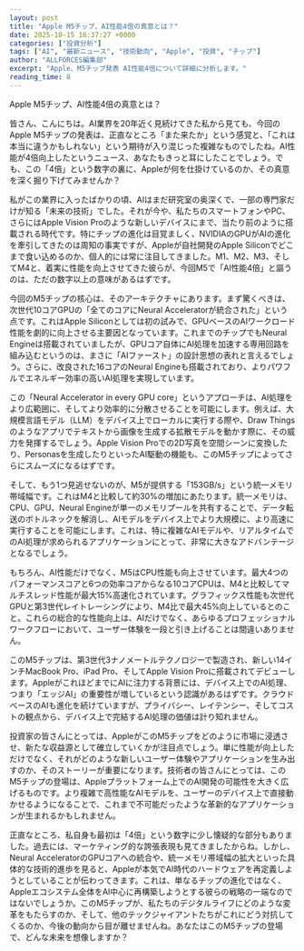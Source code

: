 ```yaml
---
layout: post
title: "Apple M5チップ、AI性能4倍の真意とは？"
date: 2025-10-15 16:37:27 +0000
categories: ["投資分析"]
tags: ["AI", "最新ニュース", "技術動向", "Apple", "投資", "チップ"]
author: "ALLFORCES編集部"
excerpt: "Apple、M5チップ発表 AI性能4倍について詳細に分析します。"
reading_time: 8
---
```


Apple M5チップ、AI性能4倍の真意とは？

皆さん、こんにちは。AI業界を20年近く見続けてきた私から見ても、今回のApple M5チップの発表は、正直なところ「また来たか」という感覚と、「これは本当に違うかもしれない」という期待が入り混じった複雑なものでしたね。AI性能が4倍向上したというニュース、あなたもきっと耳にしたことでしょう。でも、この「4倍」という数字の裏に、Appleが何を仕掛けているのか、その真意を深く掘り下げてみませんか？

私がこの業界に入ったばかりの頃、AIはまだ研究室の奥深くで、一部の専門家だけが知る「未来の技術」でした。それが今や、私たちのスマートフォンやPC、さらにはApple Vision Proのような新しいデバイスにまで、当たり前のように搭載される時代です。特にチップの進化は目覚ましく、NVIDIAのGPUがAIの進化を牽引してきたのは周知の事実ですが、Appleが自社開発のApple Siliconでどこまで食い込めるのか、個人的には常に注目してきました。M1、M2、M3、そしてM4と、着実に性能を向上させてきた彼らが、今回M5で「AI性能4倍」と謳うのは、ただの数字以上の意味があるはずです。

今回のM5チップの核心は、そのアーキテクチャにあります。まず驚くべきは、次世代10コアGPUの「全てのコアにNeural Acceleratorが統合された」という点です。これはApple Siliconとしては初の試みで、GPUベースのAIワークロード性能を劇的に向上させる主要因となっています。これまでのチップでもNeural Engineは搭載されていましたが、GPUコア自体にAI処理を加速する専用回路を組み込むというのは、まさに「AIファースト」の設計思想の表れと言えるでしょう。さらに、改良された16コアのNeural Engineも搭載されており、よりパワフルでエネルギー効率の高いAI処理を実現しています。

この「Neural Accelerator in every GPU core」というアプローチは、AI処理をより広範囲に、そしてより効率的に分散させることを可能にします。例えば、大規模言語モデル（LLM）をデバイス上でローカルに実行する際や、Draw Thingsのようなアプリでテキストから画像を生成する拡散モデルを動かす際に、その威力を発揮するでしょう。Apple Vision Proでの2D写真を空間シーンに変換したり、Personasを生成したりといったAI駆動の機能も、このM5チップによってさらにスムーズになるはずです。

そして、もう1つ見逃せないのが、M5が提供する「153GB/s」という統一メモリ帯域幅です。これはM4と比較して約30%の増加にあたります。統一メモリは、CPU、GPU、Neural Engineが単一のメモリプールを共有することで、データ転送のボトルネックを解消し、AIモデルをデバイス上でより大規模に、より高速に実行することを可能にします。これは、特に複雑なAIモデルや、リアルタイムでのAI処理が求められるアプリケーションにとって、非常に大きなアドバンテージとなるでしょう。

もちろん、AI性能だけでなく、M5はCPU性能も向上させています。最大4つのパフォーマンスコアと6つの効率コアからなる10コアCPUは、M4と比較してマルチスレッド性能が最大15%高速化されています。グラフィックス性能も次世代GPUと第3世代レイトレーシングにより、M4比で最大45%向上しているとのこと。これらの総合的な性能向上は、AIだけでなく、あらゆるプロフェッショナルワークフローにおいて、ユーザー体験を一段と引き上げることは間違いありません。

このM5チップは、第3世代3ナノメートルテクノロジーで製造され、新しい14インチMacBook Pro、iPad Pro、そしてApple Vision Proに搭載されてデビューします。AppleがこれほどまでにAIに注力する背景には、デバイス上でのAI処理、つまり「エッジAI」の重要性が増しているという認識があるはずです。クラウドベースのAIも進化を続けていますが、プライバシー、レイテンシー、そしてコストの観点から、デバイス上で完結するAI処理の価値は計り知れません。

投資家の皆さんにとっては、AppleがこのM5チップをどのように市場に浸透させ、新たな収益源として確立していくかが注目点でしょう。単に性能が向上しただけでなく、それがどのような新しいユーザー体験やアプリケーションを生み出すのか、そのストーリーが重要になります。技術者の皆さんにとっては、このM5チップの登場は、Appleプラットフォーム上でのAI開発の可能性を大きく広げるものです。より複雑で高性能なAIモデルを、ユーザーのデバイス上で直接動かせるようになることで、これまで不可能だったような革新的なアプリケーションが生まれるかもしれません。

正直なところ、私自身も最初は「4倍」という数字に少し懐疑的な部分もありました。過去には、マーケティング的な誇張表現も見てきましたからね。しかし、Neural AcceleratorのGPUコアへの統合や、統一メモリ帯域幅の拡大といった具体的な技術的進歩を見ると、Appleが本気でAI時代のハードウェアを再定義しようとしていることが伝わってきます。これは、単なるチップの進化ではなく、Appleエコシステム全体をAI中心に再構築しようとする彼らの戦略の一端なのではないでしょうか。このM5チップが、私たちのデジタルライフにどのような変革をもたらすのか、そして、他のテックジャイアントたちがこれにどう対抗してくるのか、今後の動向から目が離せませんね。あなたはこのM5チップの登場で、どんな未来を想像しますか？

